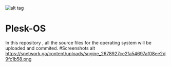 ![alt tag](https://snetwork.ga/content/uploads/sngine_66277cf2c465bd358dafd691ced82673.png)
# Plesk-OS
In this repository , all the source files for the operating system will be uploaded and commited. 
#Screenshots 
alt https://snetwork.ga/content/uploads/sngine_2678927ce2fa54697af08ee2d9fc1b58.png
